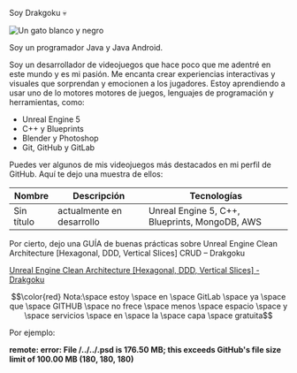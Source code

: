 Soy Drakgoku 💀

<img src="https://i.imgur.com/obzoqqd.jpeg" alt="Un gato blanco y negro" style="width: object-fit: cover; object-position: center;"/>

Soy un programador Java y Java Android.

Soy un desarrollador de videojuegos que hace poco que me adentré en este mundo y es mi pasión. Me encanta crear experiencias interactivas y visuales que sorprendan y emocionen a los jugadores. Estoy aprendiendo a usar uno de lo motores motores de juegos, lenguajes de programación y herramientas, como:


- Unreal Engine 5
- C++ y Blueprints
- Blender y Photoshop
- Git, GitHub y GitLab

Puedes ver algunos de mis videojuegos más destacados en mi perfil de GitHub. Aquí te dejo una muestra de ellos:

| Nombre | Descripción | Tecnologías |
| ------ | ----------- | ----------- |
| Sin título | actualmente en desarrollo | Unreal Engine 5, C++, Blueprints, MongoDB, AWS |

Por cierto, dejo una GUÍA de buenas prácticas sobre Unreal Engine Clean Architecture [Hexagonal, DDD, Vertical Slices] CRUD – Drakgoku

<a href="https://ce3dd.wordpress.com/2024/02/01/https-i-imgur-com-pae34zb-png/" > Unreal Engine Clean Architecture [Hexagonal, DDD, Vertical Slices] - Drakgoku </a>

 
$$\color{red} Nota:\space estoy \space en \space GitLab \space ya \space que \space GITHUB \space no frece \space menos \space espacio \space y  \space  servicios \space en \space la \space capa \space gratuita$$

Por ejemplo:

<b> remote: error: File /../../.psd is 176.50 MB; this exceeds GitHub's file size limit of 100.00 MB <b> (180, 180, 180)


